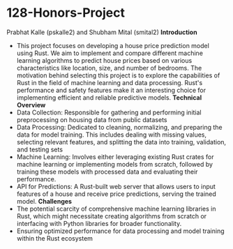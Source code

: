 # 128-Honors-Project
Prabhat Kalle (pskalle2) and Shubham Mital (smital2)
**Introduction**
  * This project focuses on developing a house price prediction model using Rust. We aim to implement and compare different machine learning algorithms to predict house prices based on various characteristics like location, size, and number of bedrooms. The motivation behind selecting this project is to explore the capabilities of Rust in the field of machine learning and data processing. Rust's performance and safety features make it an interesting choice for implementing efficient and reliable predictive models.
**Technical Overview**
  * Data Collection: Responsible for gathering and performing initial preprocessing on housing data from public datasets
  * Data Processing: Dedicated to cleaning, normalizing, and preparing the data for model training. This includes dealing with missing values, selecting relevant features, and splitting the data into training, validation, and testing sets
  * Machine Learning: Involves either leveraging existing Rust crates for machine learning or implementing models from scratch, followed by training these models with processed data and evaluating their performance.
  * API for Predictions: A Rust-built web server that allows users to input features of a house and receive price predictions, serving the trained model.
**Challenges**
  * The potential scarcity of comprehensive machine learning libraries in Rust, which might necessitate creating algorithms from scratch or interfacing with Python libraries for broader functionality.
  * Ensuring optimized performance for data processing and model training within the Rust ecosystem

